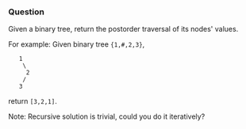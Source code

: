 ### Question

Given a binary tree, return the postorder traversal of its nodes' values.

For example:
Given binary tree `{1,#,2,3}`,

```
   1
    \
     2
    /
   3
```

return `[3,2,1]`.

Note: Recursive solution is trivial, could you do it iteratively?

